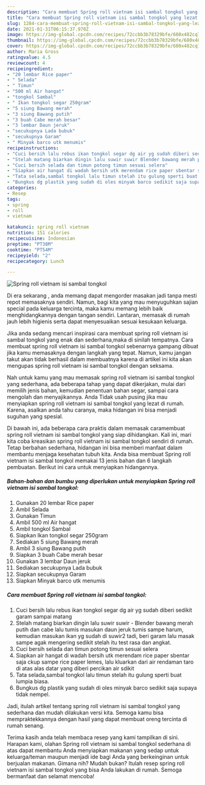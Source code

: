 ```yaml
---
description: "Cara membuat Spring roll vietnam isi sambal tongkol yang lezat Untuk Jualan"
title: "Cara membuat Spring roll vietnam isi sambal tongkol yang lezat Untuk Jualan"
slug: 1284-cara-membuat-spring-roll-vietnam-isi-sambal-tongkol-yang-lezat-untuk-jualan
date: 2021-01-31T06:15:37.970Z
image: https://img-global.cpcdn.com/recipes/72ccbb3b78329bfe/680x482cq70/spring-roll-vietnam-isi-sambal-tongkol-foto-resep-utama.jpg
thumbnail: https://img-global.cpcdn.com/recipes/72ccbb3b78329bfe/680x482cq70/spring-roll-vietnam-isi-sambal-tongkol-foto-resep-utama.jpg
cover: https://img-global.cpcdn.com/recipes/72ccbb3b78329bfe/680x482cq70/spring-roll-vietnam-isi-sambal-tongkol-foto-resep-utama.jpg
author: Maria Gross
ratingvalue: 4.5
reviewcount: 4
recipeingredient:
- "20 lembar Rice paper"
- " Selada"
- " Timun"
- "500 ml Air hangat"
- "tongkol Sambal"
- " Ikan tongkol segar 250gram"
- "5 siung Bawang merah"
- "3 siung Bawang putih"
- "3 buah Cabe merah besar"
- "3 lembar Daun jeruk"
- "secukupnya Lada bubuk"
- "secukupnya Garam"
- " Minyak barco utk menumis"
recipeinstructions:
- "Cuci bersih lalu rebus ikan tongkol segar dg air yg sudah diberi sedikit garam sampai matang"
- "Stelah matang biarkan dingin lalu suwir suwir Blender bawang merah putih dan cabe lalu tumis masukan daun jeruk tumis sampe harum, kemudian masukan ikan yg sudah di suwir2 tadi, beri garam lalu masak sampe agak mengering sedikit stelah itu test rasa dan angkat."
- "Cuci bersih selada dan timun potong timun sesuai selera"
- "Siapkan air hangat di wadah bersih utk merendam rice paper sbentar saja ckup sampe rice paper lemes, lalu kluarkan dari air rendaman taro di atas alas datar yang diberi percikan air sdikit"
- "Tata selada,sambal tongkol lalu timun stelah itu gulung sperti buat lumpia biasa."
- "Bungkus dg plastik yang sudah di oles minyak barco sedikit saja supaya tidak nempel."
categories:
- Resep
tags:
- spring
- roll
- vietnam

katakunci: spring roll vietnam 
nutrition: 151 calories
recipecuisine: Indonesian
preptime: "PT38M"
cooktime: "PT54M"
recipeyield: "2"
recipecategory: Lunch

---
```



![Spring roll vietnam isi sambal tongkol](https://img-global.cpcdn.com/recipes/72ccbb3b78329bfe/680x482cq70/spring-roll-vietnam-isi-sambal-tongkol-foto-resep-utama.jpg)

Di era  sekarang , anda memang dapat mengorder masakan jadi tanpa mesti repot memasaknya sendiri. Namun, bagi kita yang mau menyuguhkan sajian special pada keluarga tercinta, maka kamu memang lebih baik menghidangkannya dengan tangan sendiri. Lantaran, memasak di rumah jauh lebih higienis serta dapat menyesuaikan sesuai kesukaan keluarga.

Jika anda sedang mencari inspirasi cara membuat spring roll vietnam isi sambal tongkol yang enak dan sederhana,maka di sinilah tempatnya. Cara membuat spring roll vietnam isi sambal tongkol  sebenarnya gampang dibuat jika kamu memasaknya dengan langkah yang tepat. Namun, kamu jangan takut akan tidak berhasil dalam membuatnya 
karena di artikel ini kita akan mengupas spring roll vietnam isi sambal tongkol dengan seksama.  



Nah untuk kamu yang mau memasak spring roll vietnam isi sambal tongkol yang sederhana, ada beberapa tahap yang dapat dikerjakan, mulai dari memilih jenis bahan, kemudian penentuan bahan segar, sampai cara mengolah dan menyajikannya. Anda Tidak usah pusing jika mau menyiapkan spring roll vietnam isi sambal tongkol yang lezat di rumah. Karena, asalkan anda  tahu caranya, maka hidangan ini bisa menjadi suguhan yang spesial.

Di bawah ini, ada beberapa cara praktis  dalam memasak caramembuat spring roll vietnam isi sambal tongkol yang siap dihidangkan. Kali ini, mari kita coba kreasikan spring roll vietnam isi sambal tongkol sendiri di rumah. Tetap berbahan sederhana, hidangan ini bisa memberi manfaat dalam membantu menjaga kesehatan tubuh kita. Anda bisa membuat Spring roll vietnam isi sambal tongkol memakai 13 jenis bahan dan 6 langkah pembuatan. Berikut ini cara untuk menyiapkan hidangannya.

<!--inarticleads1-->

##### Bahan-bahan dan bumbu yang diperlukan untuk menyiapkan Spring roll vietnam isi sambal tongkol:

1. Gunakan 20 lembar Rice paper
1. Ambil  Selada
1. Gunakan  Timun
1. Ambil 500 ml Air hangat
1. Ambil tongkol Sambal
1. Siapkan  Ikan tongkol segar 250gram
1. Sediakan 5 siung Bawang merah
1. Ambil 3 siung Bawang putih
1. Siapkan 3 buah Cabe merah besar
1. Gunakan 3 lembar Daun jeruk
1. Sediakan secukupnya Lada bubuk
1. Siapkan secukupnya Garam
1. Siapkan  Minyak barco utk menumis




<!--inarticleads2-->

##### Cara membuat Spring roll vietnam isi sambal tongkol:

1. Cuci bersih lalu rebus ikan tongkol segar dg air yg sudah diberi sedikit garam sampai matang
1. Stelah matang biarkan dingin lalu suwir suwir - Blender bawang merah putih dan cabe lalu tumis masukan daun jeruk tumis sampe harum, kemudian masukan ikan yg sudah di suwir2 tadi, beri garam lalu masak sampe agak mengering sedikit stelah itu test rasa dan angkat.
1. Cuci bersih selada dan timun potong timun sesuai selera
1. Siapkan air hangat di wadah bersih utk merendam rice paper sbentar saja ckup sampe rice paper lemes, lalu kluarkan dari air rendaman taro di atas alas datar yang diberi percikan air sdikit
1. Tata selada,sambal tongkol lalu timun stelah itu gulung sperti buat lumpia biasa.
1. Bungkus dg plastik yang sudah di oles minyak barco sedikit saja supaya tidak nempel.




Jadi, itulah artikel tentang  spring roll vietnam isi sambal tongkol  yang sederhana dan mudah dilakukan versi kita. Semoga kamu bisa mempraktekkannya dengan hasil yang dapat membuat oreng tercinta di rumah senang. 

Terima kasih anda telah membaca resep yang kami tampilkan di sini. Harapan kami, olahan  Spring roll vietnam isi sambal tongkol sederhana di atas dapat membantu Anda menyiapkan makanan yang sedap untuk keluarga/teman maupun menjadi ide bagi Anda yang berkeinginan untuk berjualan makanan. Gimana nih? Mudah bukan? Itulah resep spring roll vietnam isi sambal tongkol yang bisa Anda lakukan di rumah. Semoga bermanfaat dan selamat mencoba!

